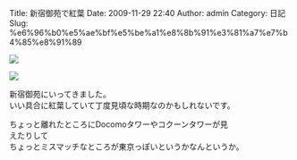 Title: 新宿御苑で紅葉
Date: 2009-11-29 22:40
Author: admin
Category: 日記
Slug: %e6%96%b0%e5%ae%bf%e5%be%a1%e8%8b%91%e3%81%a7%e7%b4%85%e8%91%89

<span
class="mt-enclosure mt-enclosure-image">[![](http://ca54makske.com/blog/files/20091129224002_93_1_thumb.JPG)](http://ca54makske.com/blog/files/20091129224002_93_1.JPG)</span>  
  
<span
class="mt-enclosure mt-enclosure-image">[![](http://ca54makske.com/blog/files/20091129224002_93_thumb.JPG)](http://ca54makske.com/blog/files/20091129224002_93.JPG)</span>  
  

新宿御苑にいってきました。  
いい具合に紅葉していて丁度見頃な時期なのかもしれないです。

ちょっと離れたところにDocomoタワーやコクーンタワーが見  
えたりして  
ちょっとミスマッチなところが東京っぽいというかなんというか。
